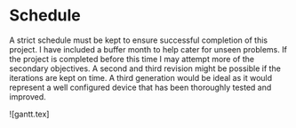 Schedule
========

A strict schedule must be kept to ensure successful completion of this project. I have included a buffer month to help cater for unseen problems. If the project is completed before this time I may attempt more of the secondary objectives. A second and third revision might be possible if the iterations are kept on time. A third generation would be ideal as it would represent a well configured device that has been thoroughly tested and improved.

![gantt.tex]
